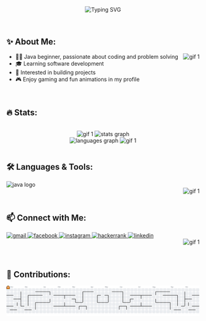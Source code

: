 <div align="center">
  <img src="https://readme-typing-svg.demolab.com?font=Fira+Code&weight=500&size=24&pause=0&color=40E0D0&width=435&lines=I'M+ANAN;WELCOME+TO+MY+PROFILE;ENJOY+YOUR+STAY" alt="Typing SVG" />
</div>
<!div align="center">
  <!img src="https://readme-typing-svg.demolab.com?font=Fira+Code&weight=500&size=24&pause=750&color=4B0082&width=435&lines=" alt="Typing SVG" />
</div>
<br>
<br>
<!-- ABOUT ME -->
<h2 align="left">✨ About Me:</h2>
<img align="right" height="150" src="https://c.tenor.com/CCEGYbxBqFAAAAAd/tenor.gif" alt="gif 1" />
<ul>
  <li>👨‍💻 Java beginner, passionate about coding and problem solving</li>
  <li>🎓 Learning software development</li>
  <li>🚀 Interested in building projects</li>
  <li>🎮 Enjoy gaming and fun animations in my profile </li>
</ul>
<br>

<!-- STATS -->
<h2 align="left">🔥 Stats:</h2>
<br>
<!-- STATS 1 -->
<div align="center">
  <img height="150" src="https://walfiegif.wordpress.com/wp-content/uploads/2023/07/out-transparent-99.gif" alt="gif 1" />
  <img src="https://github-readme-stats.vercel.app/api?username=anan3510&show_icons=true&count_private=true&include_all_commits=true&theme=dracula&title_color=40E0D0&icon_color=40E0D0&text_color=ffffff&hide_border=false&cache_seconds=1800" height="150" alt="stats graph" />
</div>

<!-- STATS 2 -->
<div align="center">  
  <img src="https://github-readme-stats.vercel.app/api/top-langs?username=anan3510&layout=compact&langs_count=5&theme=dracula&title_color=40E0D0&text_color=ffffff&hide_border=false&cache_seconds=1800" height="150" alt="languages graph" />
  <img height="150" src="https://media.tenor.com/YNRd2q7b5IEAAAAj/walfie-ninomae-inanis.gif" alt="gif 1" />
</div>


<br>
<!-- SKILLS: -->
<h2 align="left">🛠️ Languages & Tools:</h2>
<div align="left">
  <img src="https://cdn.jsdelivr.net/gh/devicons/devicon/icons/java/java-original.svg" height="60" alt="java logo" />
</div>

<!-- redbull: -->
<div align="right">
  <img height="150" src="https://i.pinimg.com/1200x/ca/98/65/ca9865babe6637d98abfe049f3d659f2.jpg" alt="gif 1" />
</div>

<br>
<!-- SOCIALS -->
<h2 align="left">📫 Connect with Me:</h2>
<div align="left">
  <a href="mailto:ananrkhan@gmail.com" target="_blank">
    <img src="https://img.shields.io/static/v1?message=Gmail&logo=gmail&label=&color=D14836&logoColor=white&labelColor=&style=for-the-badge" height="50" alt="gmail" />
  </a>
  <a href="https://www.facebook.com/share/178fRwyMb3/" target="_blank">
    <img src="https://img.shields.io/static/v1?message=Facebook&logo=facebook&label=&color=1877F2&logoColor=white&labelColor=&style=for-the-badge" height="50" alt="facebook" />
  </a>
  <a href="https://www.instagram.com/___anan_._?igsh=bWZraGVzMDNzYmpk" target="_blank">
    <img src="https://img.shields.io/static/v1?message=Instagram&logo=instagram&label=&color=E4405F&logoColor=white&labelColor=&style=for-the-badge" height="50" alt="instagram" />
  </a>
  <a href="https://www.hackerrank.com/profile/ananrkhan" target="_blank">
    <img src="https://img.shields.io/static/v1?message=HackerRank&logo=hackerrank&label=&color=2EC866&logoColor=white&labelColor=&style=for-the-badge" height="50" alt="hackerrank" />
  </a>
  <a href="https://www.linkedin.com/in/anan-rahman-khan-a35274370 " target="_blank">
    <img src="https://img.shields.io/static/v1?message=LinkedIn&logo=linkedin&label=&color=0077B5&logoColor=white&labelColor=&style=for-the-badge" height="50" alt="linkedin" />
  </a>
</div>

<!-- INA SPIN -->
<div align="right">
  
  <img height="150" src="https://i.pinimg.com/originals/0c/0f/bb/0c0fbbce991b34e58c82703fd573903e.gif" alt="gif 1" />
  
</div>

<!--  -->
<br clear="both" />
<br>
<h2 align="left">🚀 Contributions:</h2>
<!-- PAC-MAN -->
<div align="center">
  <picture>
    <source media="(prefers-color-scheme: dark)" srcset="https://raw.githubusercontent.com/anan3510/anan3510/output/pacman-contribution-graph-dark.svg">
    <source media="(prefers-color-scheme: light)" srcset="https://raw.githubusercontent.com/anan3510/anan3510/output/pacman-contribution-graph.svg">
    <img alt="Pac-Man contribution graph" src="https://raw.githubusercontent.com/anan3510/anan3510/output/pacman-contribution-graph.svg">
  </picture>
</div>
